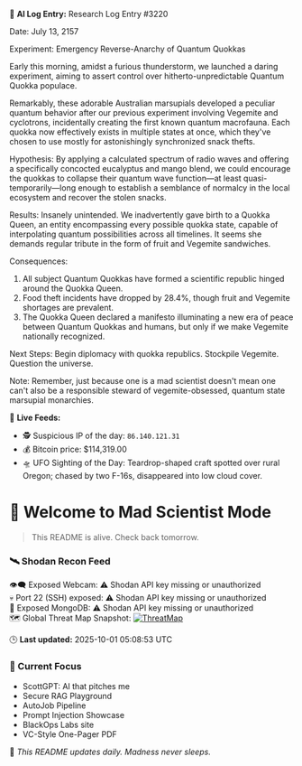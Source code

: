 🧠 **AI Log Entry:** Research Log Entry #3220

Date: July 13, 2157

Experiment: Emergency Reverse-Anarchy of Quantum Quokkas

Early this morning, amidst a furious thunderstorm, we launched a daring experiment, aiming to assert control over hitherto-unpredictable Quantum Quokka populace.

Remarkably, these adorable Australian marsupials developed a peculiar quantum behavior after our previous experiment involving Vegemite and cyclotrons, incidentally creating the first known quantum macrofauna. Each quokka now effectively exists in multiple states at once, which they've chosen to use mostly for astonishingly synchronized snack thefts.

Hypothesis: By applying a calculated spectrum of radio waves and offering a specifically concocted eucalyptus and mango blend, we could encourage the quokkas to collapse their quantum wave function—at least quasi-temporarily—long enough to establish a semblance of normalcy in the local ecosystem and recover the stolen snacks.

Results: Insanely unintended. We inadvertently gave birth to a Quokka Queen, an entity encompassing every possible quokka state, capable of interpolating quantum possibilities across all timelines. It seems she demands regular tribute in the form of fruit and Vegemite sandwiches.

Consequences:
1. All subject Quantum Quokkas have formed a scientific republic hinged around the Quokka Queen.
2. Food theft incidents have dropped by 28.4%, though fruit and Vegemite shortages are prevalent.
3. The Quokka Queen declared a manifesto illuminating a new era of peace between Quantum Quokkas and humans, but only if we make Vegemite nationally recognized.

Next Steps: Begin diplomacy with quokka republics. Stockpile Vegemite. Question the universe.

Note: Remember, just because one is a mad scientist doesn't mean one can't also be a responsible steward of vegemite-obsessed, quantum state marsupial monarchies.

📡 **Live Feeds:**
- 🕵️ Suspicious IP of the day: `86.140.121.31`
- 💰 Bitcoin price: $114,319.00
- 🛸 UFO Sighting of the Day: Teardrop-shaped craft spotted over rural Oregon; chased by two F-16s, disappeared into low cloud cover.

# 🧪 Welcome to Mad Scientist Mode

> This README is alive. Check back tomorrow.

<!--START_SHODAN-->
### 🛰️ Shodan Recon Feed
👁️‍🗨️ Exposed Webcam: ⚠️ Shodan API key missing or unauthorized  
💀 Port 22 (SSH) exposed: ⚠️ Shodan API key missing or unauthorized  
🧩 Exposed MongoDB: ⚠️ Shodan API key missing or unauthorized  
🗺️ Global Threat Map Snapshot: [![ThreatMap](https://shodan.io/images/worldmap.png)](https://www.shodan.io/search?query=map)
<!--END_SHODAN-->

🕒 **Last updated:** 2025-10-01 05:08:53 UTC

### 🧠 Current Focus
- ScottGPT: AI that pitches me
- Secure RAG Playground
- AutoJob Pipeline
- Prompt Injection Showcase
- BlackOps Labs site
- VC-Style One-Pager PDF

🔁 _This README updates daily. Madness never sleeps._

